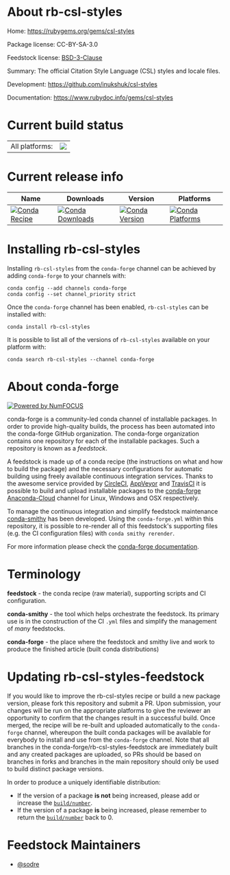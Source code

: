 About rb-csl-styles
===================

Home: https://rubygems.org/gems/csl-styles

Package license: CC-BY-SA-3.0

Feedstock license: [BSD-3-Clause](https://github.com/conda-forge/rb-csl-styles-feedstock/blob/master/LICENSE.txt)

Summary: The official Citation Style Language (CSL) styles and locale files.

Development: https://github.com/inukshuk/csl-styles

Documentation: https://www.rubydoc.info/gems/csl-styles

Current build status
====================


<table><tr><td>All platforms:</td>
    <td>
      <a href="https://dev.azure.com/conda-forge/feedstock-builds/_build/latest?definitionId=7650&branchName=master">
        <img src="https://dev.azure.com/conda-forge/feedstock-builds/_apis/build/status/rb-csl-styles-feedstock?branchName=master">
      </a>
    </td>
  </tr>
</table>

Current release info
====================

| Name | Downloads | Version | Platforms |
| --- | --- | --- | --- |
| [![Conda Recipe](https://img.shields.io/badge/recipe-rb--csl--styles-green.svg)](https://anaconda.org/conda-forge/rb-csl-styles) | [![Conda Downloads](https://img.shields.io/conda/dn/conda-forge/rb-csl-styles.svg)](https://anaconda.org/conda-forge/rb-csl-styles) | [![Conda Version](https://img.shields.io/conda/vn/conda-forge/rb-csl-styles.svg)](https://anaconda.org/conda-forge/rb-csl-styles) | [![Conda Platforms](https://img.shields.io/conda/pn/conda-forge/rb-csl-styles.svg)](https://anaconda.org/conda-forge/rb-csl-styles) |

Installing rb-csl-styles
========================

Installing `rb-csl-styles` from the `conda-forge` channel can be achieved by adding `conda-forge` to your channels with:

```
conda config --add channels conda-forge
conda config --set channel_priority strict
```

Once the `conda-forge` channel has been enabled, `rb-csl-styles` can be installed with:

```
conda install rb-csl-styles
```

It is possible to list all of the versions of `rb-csl-styles` available on your platform with:

```
conda search rb-csl-styles --channel conda-forge
```


About conda-forge
=================

[![Powered by NumFOCUS](https://img.shields.io/badge/powered%20by-NumFOCUS-orange.svg?style=flat&colorA=E1523D&colorB=007D8A)](http://numfocus.org)

conda-forge is a community-led conda channel of installable packages.
In order to provide high-quality builds, the process has been automated into the
conda-forge GitHub organization. The conda-forge organization contains one repository
for each of the installable packages. Such a repository is known as a *feedstock*.

A feedstock is made up of a conda recipe (the instructions on what and how to build
the package) and the necessary configurations for automatic building using freely
available continuous integration services. Thanks to the awesome service provided by
[CircleCI](https://circleci.com/), [AppVeyor](https://www.appveyor.com/)
and [TravisCI](https://travis-ci.com/) it is possible to build and upload installable
packages to the [conda-forge](https://anaconda.org/conda-forge)
[Anaconda-Cloud](https://anaconda.org/) channel for Linux, Windows and OSX respectively.

To manage the continuous integration and simplify feedstock maintenance
[conda-smithy](https://github.com/conda-forge/conda-smithy) has been developed.
Using the ``conda-forge.yml`` within this repository, it is possible to re-render all of
this feedstock's supporting files (e.g. the CI configuration files) with ``conda smithy rerender``.

For more information please check the [conda-forge documentation](https://conda-forge.org/docs/).

Terminology
===========

**feedstock** - the conda recipe (raw material), supporting scripts and CI configuration.

**conda-smithy** - the tool which helps orchestrate the feedstock.
                   Its primary use is in the construction of the CI ``.yml`` files
                   and simplify the management of *many* feedstocks.

**conda-forge** - the place where the feedstock and smithy live and work to
                  produce the finished article (built conda distributions)


Updating rb-csl-styles-feedstock
================================

If you would like to improve the rb-csl-styles recipe or build a new
package version, please fork this repository and submit a PR. Upon submission,
your changes will be run on the appropriate platforms to give the reviewer an
opportunity to confirm that the changes result in a successful build. Once
merged, the recipe will be re-built and uploaded automatically to the
`conda-forge` channel, whereupon the built conda packages will be available for
everybody to install and use from the `conda-forge` channel.
Note that all branches in the conda-forge/rb-csl-styles-feedstock are
immediately built and any created packages are uploaded, so PRs should be based
on branches in forks and branches in the main repository should only be used to
build distinct package versions.

In order to produce a uniquely identifiable distribution:
 * If the version of a package **is not** being increased, please add or increase
   the [``build/number``](https://docs.conda.io/projects/conda-build/en/latest/resources/define-metadata.html#build-number-and-string).
 * If the version of a package **is** being increased, please remember to return
   the [``build/number``](https://docs.conda.io/projects/conda-build/en/latest/resources/define-metadata.html#build-number-and-string)
   back to 0.

Feedstock Maintainers
=====================

* [@sodre](https://github.com/sodre/)

